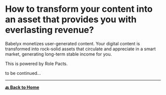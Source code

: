 # How to transform your content into an asset that provides you with everlasting revenue?

Babelyx monetizes user-generated content. Your digital content is transformed into rock-solid assets that circulate and appreciate in a smart market, generating long-term stable income for you.

This is powered by Role Pacts.

to be continued...

---

[**🔙 Back to Home**](../home.md)
